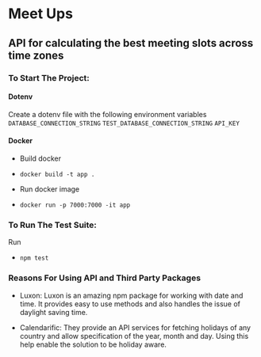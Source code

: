 # Meet Ups

## API for calculating the best meeting slots across time zones

### To Start The Project:
#### Dotenv
Create a dotenv file with the following environment variables  
`DATABASE_CONNECTION_STRING`
`TEST_DATABASE_CONNECTION_STRING`
`API_KEY`

#### Docker
 - Build docker
* `docker build -t app .`
- Run docker image
* `docker run -p 7000:7000 -it app`

### To Run The Test Suite:
Run
* `npm test`

### Reasons For Using API and Third Party Packages
- Luxon: Luxon is an amazing npm package for working with date and time. It provides easy to use methods and also handles the issue of daylight saving time.

- Calendarific: They provide an API services for fetching holidays of any country and allow specification of the year, month and day. Using this help enable the solution to be holiday aware.
